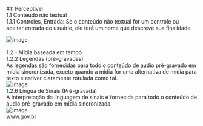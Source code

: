 #1: Perceptível<br>
    1.1 Conteúdo não textual <br>
      1.1.1 Controles, Entrada: Se o conteúdo não textual for um controle ou aceitar entrada do usuário, ele terá um nome que descreve sua finalidade.<br>

![image](https://user-images.githubusercontent.com/86848721/191511776-1b6cfc86-8edc-40b9-bb3a-62b1d045c410.png)<br>
<br>1.2 - Mídia baseada em tempo<br>
1.2.2 Legendas (pré-gravadas)<br>
As legendas são fornecidas para todo o conteúdo de áudio pré-gravado em mídia sincronizada, exceto quando a mídia for uma alternativa de mídia para texto e estiver claramente rotulada como tal.<br>
![image](https://user-images.githubusercontent.com/86848721/191513518-f16e6f0e-ba8e-41d8-90f6-1d534546a256.png)<br>
1.2.6 Língua de Sinais (Pré-gravada)<br>
A interpretação da linguagem de sinais é fornecida para todo o conteúdo de áudio pré-gravado em mídia sincronizada.<br>
![image](https://user-images.githubusercontent.com/86848721/196691643-ff902e05-44cd-4956-bdea-1203de577916.png)<br>
www.gov.br


    



